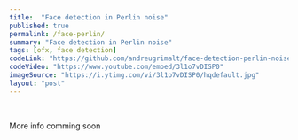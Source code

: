 ```yaml
---
title:  "Face detection in Perlin noise"
published: true
permalink: /face-perlin/
summary: "Face detection in Perlin noise"
tags: [ofx, face detection]
codeLink: "https://github.com/andreugrimalt/face-detection-perlin-noise"
codeVideo: "https://www.youtube.com/embed/3l1o7vDISP0"
imageSource: "https://i.ytimg.com/vi/3l1o7vDISP0/hqdefault.jpg"
layout: "post"
---
```


<br/>
<p>More info comming soon</p>
